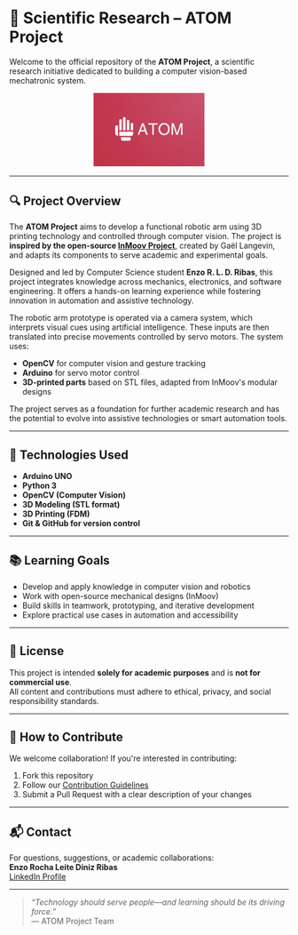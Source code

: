 # 🧪 Scientific Research – ATOM Project

Welcome to the official repository of the **ATOM Project**, a scientific research initiative dedicated to building a computer vision-based mechatronic system.

<p align="center">
  <img src="/PROFILE/ATOM_PROJECT_LOGO.png" alt="ATOM Project Logo" width="200">
</p>

---

## 🔍 Project Overview

The **ATOM Project** aims to develop a functional robotic arm using 3D printing technology and controlled through computer vision. The project is **inspired by the open-source [InMoov Project](http://www.inmoov.fr/)**, created by Gaël Langevin, and adapts its components to serve academic and experimental goals.

Designed and led by Computer Science student **Enzo R. L. D. Ribas**, this project integrates knowledge across mechanics, electronics, and software engineering. It offers a hands-on learning experience while fostering innovation in automation and assistive technology.

The robotic arm prototype is operated via a camera system, which interprets visual cues using artificial intelligence. These inputs are then translated into precise movements controlled by servo motors. The system uses:

- **OpenCV** for computer vision and gesture tracking  
- **Arduino** for servo motor control  
- **3D-printed parts** based on STL files, adapted from InMoov's modular designs  

The project serves as a foundation for further academic research and has the potential to evolve into assistive technologies or smart automation tools.

---

## 🚀 Technologies Used

- **Arduino UNO**  
- **Python 3**  
- **OpenCV (Computer Vision)**  
- **3D Modeling (STL format)**  
- **3D Printing (FDM)**  
- **Git & GitHub for version control**

---

## 📚 Learning Goals

- Develop and apply knowledge in computer vision and robotics  
- Work with open-source mechanical designs (InMoov)  
- Build skills in teamwork, prototyping, and iterative development  
- Explore practical use cases in automation and accessibility

---

## 📜 License

This project is intended **solely for academic purposes** and is **not for commercial use**.  
All content and contributions must adhere to ethical, privacy, and social responsibility standards.

---

## 🤝 How to Contribute

We welcome collaboration! If you're interested in contributing:

1. Fork this repository  
2. Follow our [Contribution Guidelines](CONTRIBUTING.md)  
3. Submit a Pull Request with a clear description of your changes

---

## 📬 Contact

For questions, suggestions, or academic collaborations:  
**Enzo Rocha Leite Diniz Ribas**  
[LinkedIn Profile](https://www.linkedin.com/in/oenzoribas)

---

> _“Technology should serve people—and learning should be its driving force.”_  
> — ATOM Project Team
